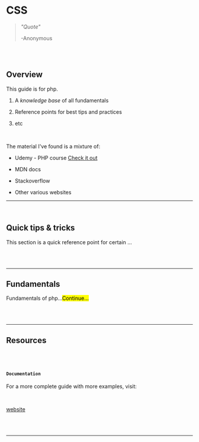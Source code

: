 # **CSS**

> _"Quote"_
>
> -Anonymous

<br>
<br>

## Overview

This guide is for php.

1. A _knowledge base_ of all fundamentals

2. Reference points for best tips and practices

3. etc

<br>

The material I've found is a mixture of:

-   Udemy - PHP course [Check it out]()

-   MDN docs

-   Stackoverflow

-   Other various websites

---

<br>

## **Quick tips & tricks**

This section is a quick reference point for certain ...

<br>
<br>

---

## **Fundamentals**

Fundamentals of php...<mark>Continue...</mark>

<br>
<br>

---

## **Resources**

<br>
<br>

#### **`Documentation`**

For a more complete guide with more examples, visit:

<br>

[website]()

<br>
<br>

---
